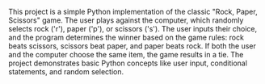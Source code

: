 This project is a simple Python implementation of the classic "Rock, Paper, Scissors" game. The user plays against the computer, which randomly selects rock ('r'), paper ('p'), or scissors ('s'). The user inputs their choice, and the program determines the winner based on the game rules: rock beats scissors, scissors beat paper, and paper beats rock. If both the user and the computer choose the same item, the game results in a tie. The project demonstrates basic Python concepts like user input, conditional statements, and random selection.
